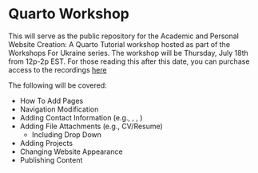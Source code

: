 # Quarto Workshop

This will serve as the public repository for the Academic and Personal Website Creation: A Quarto Tutorial workshop hosted as part of the Workshops For Ukraine series. The workshop will be Thursday, July 18th from 12p-2p EST. For those reading this after this date, you can purchase access to the recordings [here](https://sites.google.com/view/dariia-mykhailyshyna/main/r-workshops-for-ukraine)

The following will be covered:

- How To Add Pages
- Navigation Modification
- Adding Contact Information (e.g., <i class="fa-brands fa-x-twitter"></i>, <i class="fa-regular fa-envelope"></i>, <i class="fa-brands fa-square-github"></i>)
- Adding File Attachments (e.g., CV/Resume)
  - Including Drop Down
- Adding Projects
- Changing Website Appearance
- Publishing Content

<i class="fas fa-icon-name"></i>
<i class="fas fa-icon-name"></i>
<i class="fas fa-icon-name"></i>
